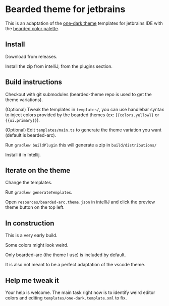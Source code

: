 # Bearded theme for jetbrains

This is an adaptation of the [one-dark theme](https://github.com/one-dark/jetbrains-one-dark-theme) templates for 
jetbrains IDE with the [bearded color palette](https://github.com/BeardedBear/bearded-theme).

## Install

Download from releases.

Install the zip from intelliJ, from the plugins section.

## Build instructions

Checkout with git submodules (bearded-theme repo is used to get the theme variations).

(Optional) Tweak the templates in `templates/`, you can use handlebar syntax to inject
colors provided by the bearded themes (ex: `{{colors.yellow}}` or `{{ui.primary}}`).

(Optional) Edit `templates/main.ts` to generate the theme variation you want (default is bearded-arc).

Run `gradlew buildPlugin` this will generate a zip in `build/distributions/`

Install it in Intellij.

## Iterate on the theme

Change the templates.

Run `gradlew generateTemplates`.

Open `resources/bearded-arc.theme.json` in intelliJ and click the preview theme button 
on the top left.

## In construction

This is a very early build.

Some colors might look weird.

Only bearded-arc (the theme I use) is included by default.

It is also not meant to be a perfect adaptation of the vscode theme.

## Help me tweak it

Your help is welcome. The main task right now is to identify weird editor colors and
editing `templates/one-dark.template.xml` to fix.